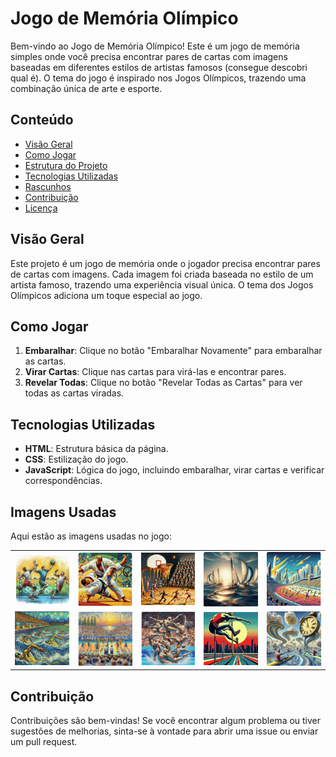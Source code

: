 # Jogo de Memória Olímpico

Bem-vindo ao Jogo de Memória Olímpico! Este é um jogo de memória simples onde você precisa encontrar pares de cartas com imagens baseadas em diferentes estilos de artistas famosos (consegue descobri qual é). O tema do jogo é inspirado nos Jogos Olímpicos, trazendo uma combinação única de arte e esporte.

## Conteúdo

- [Visão Geral](#visão-geral)
- [Como Jogar](#como-jogar)
- [Estrutura do Projeto](#estrutura-do-projeto)
- [Tecnologias Utilizadas](#tecnologias-utilizadas)
- [Rascunhos](#rascunhos)
- [Contribuição](#contribuição)
- [Licença](#licença)

## Visão Geral

Este projeto é um jogo de memória onde o jogador precisa encontrar pares de cartas com imagens. Cada imagem foi criada baseada no estilo de um artista famoso, trazendo uma experiência visual única. O tema dos Jogos Olímpicos adiciona um toque especial ao jogo.

## Como Jogar

1. **Embaralhar**: Clique no botão "Embaralhar Novamente" para embaralhar as cartas.
2. **Virar Cartas**: Clique nas cartas para virá-las e encontrar pares.
3. **Revelar Todas**: Clique no botão "Revelar Todas as Cartas" para ver todas as cartas viradas.

## Tecnologias Utilizadas

- **HTML**: Estrutura básica da página.
- **CSS**: Estilização do jogo.
- **JavaScript**: Lógica do jogo, incluindo embaralhar, virar cartas e verificar correspondências.

## Imagens Usadas

Aqui estão as imagens usadas no jogo:

<table>
  <tr>
    <td><img src="img/img1.png" alt="Imagem 1" width="100"></td>
    <td><img src="img/img2.png" alt="Imagem 2" width="100"></td>
    <td><img src="img/img3.png" alt="Imagem 3" width="100"></td>
    <td><img src="img/img4.png" alt="Imagem 4" width="100"></td>
    <td><img src="img/img5.png" alt="Imagem 5" width="100"></td>
  </tr>
  <tr>
    <td><img src="img/img6.png" alt="Imagem 6" width="100"></td>
    <td><img src="img/img7.png" alt="Imagem 7" width="100"></td>
    <td><img src="img/img8.png" alt="Imagem 8" width="100"></td>
    <td><img src="img/img9.png" alt="Imagem 9" width="100"></td>
    <td><img src="img/img10.png" alt="Imagem 10" width="100"></td>
  </tr>

</table>

## Contribuição

Contribuições são bem-vindas! Se você encontrar algum problema ou tiver sugestões de melhorias, sinta-se à vontade para abrir uma issue ou enviar um pull request.

